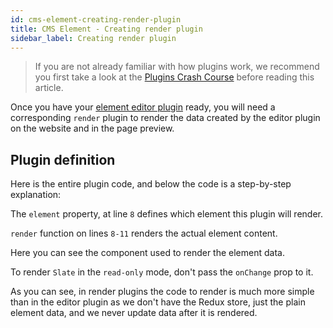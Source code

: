 ```yaml
---
id: cms-element-creating-render-plugin
title: CMS Element - Creating render plugin
sidebar_label: Creating render plugin
---
```


> If you are not already familiar with how plugins work, we recommend
you first take a look at the [Plugins Crash Course](/docs/developer-tutorials/plugins-crash-course) before reading this article.

Once you have your [element editor plugin](/docs/developer-tutorials/cms-element-creating-editor-plugin) ready, you will
need a corresponding `render` plugin to render the data created by the editor plugin on the website and in the page preview.

## Plugin definition
Here is the entire plugin code, and below the code is a step-by-step explanation:
<script src="https://gist.github.com/Pavel910/41b90269c7f1e1a34f6dba04a0618497.js?file=render.js"></script>

The `element` property, at line `8` defines which element this plugin will render.

`render` function on lines `8-11` renders the actual element content.

Here you can see the component used to render the element data.
<script src="https://gist.github.com/Pavel910/41b90269c7f1e1a34f6dba04a0618497.js?file=Text.render.js"></script>

To render `Slate` in the `read-only` mode, don't pass the `onChange` prop to it.

As you can see, in render plugins the code to render is much more simple
than in the editor plugin as we don't have the Redux store, just the plain element data,
and we never update data after it is rendered.
